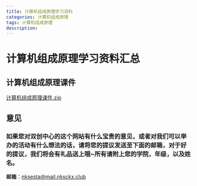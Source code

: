 ```yaml
---
title: 计算机组成原理学习资料
categories: 计算机组成原理
tags: 计算机组成原理
description: 
---
```


# 计算机组成原理学习资料汇总

<!--more-->

## 计算机组成原理课件

[计算机组成原理课件.zip](https://raw.githubusercontent.com/nksckx/jisuanjizuchengyuanli/master/计算机组成原理课件.zip)

## 意见

### 如果您对双创中心的这个网站有什么宝贵的意见，或者对我们可以举办的活动有什么想法的话，请将您的提议发送至下面的邮箱，对于好的提议，我们将会有礼品送上哦~所有请附上您的学院，年级，以及姓名。

**邮箱**：nksesta@mail.nksckx.club
